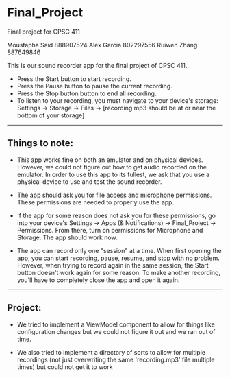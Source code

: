 # Final_Project
Final project for CPSC 411

Moustapha Said 888907524
Alex Garcia 802297556
Ruiwen Zhang 887649846

This is our sound recorder app for the final project of CPSC 411. 
- Press the Start button to start recording. 
- Press the Pause button to pause the current recording.
- Press the Stop button button to end all recording.
- To listen to your recording, you must navigate to your device's storage:
Settings -> Storage -> Files -> [recording.mp3 should be at or near the bottom of your storage]

----------------
Things to note:
---------------------------------------------------------------------------------------------------------------------
- This app works fine on both an emulator and on physical devices. However, we could not figure out how to get
  audio recorded on the emulator. In order to use this app to its fullest, we ask that you use a physical device
  to use and test the sound recorder. 

- The app should ask you for file access and microphone permissions. These permissions are needed to properly use
  the app. 

- If the app for some reason does not ask you for these permissions, go into your device's 
  Settings -> Apps (& Notifications) -> Final_Project -> Permissions. From there, turn on permissions for Microphone
  and Storage. The app should work now. 

- The app can record only one "session" at a time. When first opening the app, you can start recording, pause, resume,
  and stop with no problem. However, when trying to record again in the same session, the Start button doesn't work
  again for some reason. To make another recording, you'll have to completely close the app and open it again. 
---------------------------------------------------------------------------------------------------------------------

Project:
---------------------------------------------------------------------------------------------------------------------
- We tried to implement a ViewModel component to allow for things like configuration changes but we could not figure
  it out and we ran out of time.

- We also tried to implement a directory of sorts to allow for multiple recordings (not just overwriting the same
  'recording.mp3' file multiple times) but could not get it to work
